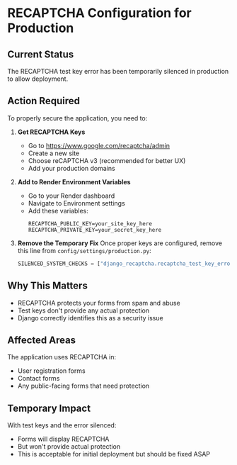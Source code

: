# RECAPTCHA Configuration for Production

## Current Status
The RECAPTCHA test key error has been temporarily silenced in production to allow deployment.

## Action Required
To properly secure the application, you need to:

1. **Get RECAPTCHA Keys**
   - Go to https://www.google.com/recaptcha/admin
   - Create a new site
   - Choose reCAPTCHA v3 (recommended for better UX)
   - Add your production domains

2. **Add to Render Environment Variables**
   - Go to your Render dashboard
   - Navigate to Environment settings
   - Add these variables:
     ```
     RECAPTCHA_PUBLIC_KEY=your_site_key_here
     RECAPTCHA_PRIVATE_KEY=your_secret_key_here
     ```

3. **Remove the Temporary Fix**
   Once proper keys are configured, remove this line from `config/settings/production.py`:
   ```python
   SILENCED_SYSTEM_CHECKS = ["django_recaptcha.recaptcha_test_key_error"]
   ```

## Why This Matters
- RECAPTCHA protects your forms from spam and abuse
- Test keys don't provide any actual protection
- Django correctly identifies this as a security issue

## Affected Areas
The application uses RECAPTCHA in:
- User registration forms
- Contact forms
- Any public-facing forms that need protection

## Temporary Impact
With test keys and the error silenced:
- Forms will display RECAPTCHA
- But won't provide actual protection
- This is acceptable for initial deployment but should be fixed ASAP